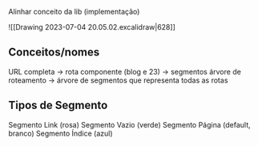 Alinhar conceito da lib (implementação)

![[Drawing 2023-07-04 20.05.02.excalidraw|628]]

## Conceitos/nomes
URL completa -> rota
componente (blog e 23) -> segmentos
árvore de roteamento -> árvore de segmentos que representa todas as rotas


## Tipos de Segmento
Segmento Link (rosa)
Segmento Vazio (verde)
Segmento Página (default, branco)
Segmento Índice (azul)
